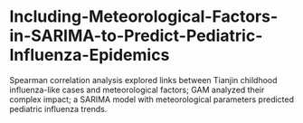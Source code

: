 # Including-Meteorological-Factors-in-SARIMA-to-Predict-Pediatric-Influenza-Epidemics
Spearman correlation analysis explored links between Tianjin childhood influenza-like cases and meteorological factors; GAM analyzed their complex impact; a SARIMA model with meteorological parameters predicted pediatric influenza trends.
